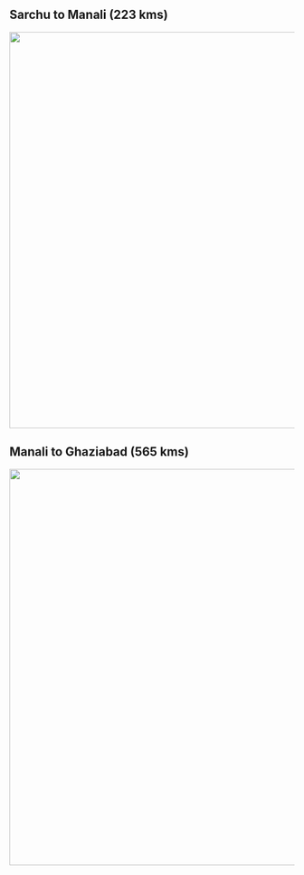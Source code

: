 ## **Sarchu to Manali** (223 kms)
	
<p align="center"><img src="https://github.com/inbravo/travel/raw/master/june-2019/images/sarchu-to-manali.jpg" width="700"></p>

## **Manali to Ghaziabad** (565 kms)

<p align="center"><img src="https://github.com/inbravo/travel/raw/master/june-2019/images/manali-to-ghaziabad.jpg" width="700"></p>